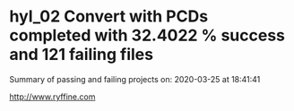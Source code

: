# hyl_02 Convert with PCDs completed with 32.4022 % success and 121 failing files

Summary of passing and failing projects on: 2020-03-25 at 18:41:41

http://www.ryffine.com

